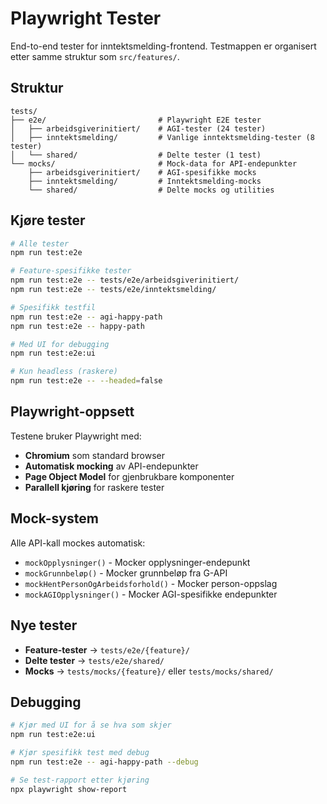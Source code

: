 # Playwright Tester

End-to-end tester for inntektsmelding-frontend. Testmappen er organisert etter samme struktur som `src/features/`.

## Struktur

```
tests/
├── e2e/                         # Playwright E2E tester
│   ├── arbeidsgiverinitiert/    # AGI-tester (24 tester)
│   ├── inntektsmelding/         # Vanlige inntektsmelding-tester (8 tester)
│   └── shared/                  # Delte tester (1 test)
└── mocks/                       # Mock-data for API-endepunkter
    ├── arbeidsgiverinitiert/    # AGI-spesifikke mocks
    ├── inntektsmelding/         # Inntektsmelding-mocks
    └── shared/                  # Delte mocks og utilities
```

## Kjøre tester

```bash
# Alle tester
npm run test:e2e

# Feature-spesifikke tester
npm run test:e2e -- tests/e2e/arbeidsgiverinitiert/
npm run test:e2e -- tests/e2e/inntektsmelding/

# Spesifikk testfil
npm run test:e2e -- agi-happy-path
npm run test:e2e -- happy-path

# Med UI for debugging
npm run test:e2e:ui

# Kun headless (raskere)
npm run test:e2e -- --headed=false
```

## Playwright-oppsett

Testene bruker Playwright med:
- **Chromium** som standard browser
- **Automatisk mocking** av API-endepunkter
- **Page Object Model** for gjenbrukbare komponenter
- **Parallell kjøring** for raskere tester

## Mock-system

Alle API-kall mockes automatisk:
- `mockOpplysninger()` - Mocker opplysninger-endepunkt
- `mockGrunnbeløp()` - Mocker grunnbeløp fra G-API
- `mockHentPersonOgArbeidsforhold()` - Mocker person-oppslag
- `mockAGIOpplysninger()` - Mocker AGI-spesifikke endepunkter

## Nye tester

- **Feature-tester** → `tests/e2e/{feature}/`
- **Delte tester** → `tests/e2e/shared/`
- **Mocks** → `tests/mocks/{feature}/` eller `tests/mocks/shared/`

## Debugging

```bash
# Kjør med UI for å se hva som skjer
npm run test:e2e:ui

# Kjør spesifikk test med debug
npm run test:e2e -- agi-happy-path --debug

# Se test-rapport etter kjøring
npx playwright show-report
```